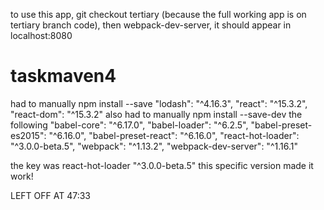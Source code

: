 to use this app, git checkout tertiary (because the full working app is on tertiary branch code), then webpack-dev-server, it should appear in localhost:8080



# taskmaven4
had to manually npm install --save 
    "lodash": "^4.16.3",
    "react": "^15.3.2",
    "react-dom": "^15.3.2"
also had to manually npm install --save-dev the following
    "babel-core": "^6.17.0",
    "babel-loader": "^6.2.5",
    "babel-preset-es2015": "^6.16.0",
    "babel-preset-react": "^6.16.0",
    "react-hot-loader": "^3.0.0-beta.5",
    "webpack": "^1.13.2",
    "webpack-dev-server": "^1.16.1"


the key was react-hot-loader "^3.0.0-beta.5"  this specific version made it work!

LEFT OFF AT 47:33